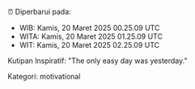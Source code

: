 ⏰ Diperbarui pada:
- WIB: Kamis, 20 Maret 2025 00.25.09 UTC
- WITA: Kamis, 20 Maret 2025 01.25.09 UTC
- WIT: Kamis, 20 Maret 2025 02.25.09 UTC

Kutipan Inspiratif:
"The only easy day was yesterday."


Kategori: motivational

